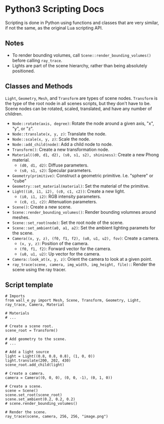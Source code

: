 # Python3 Scripting Docs

Scripting is done in Python using functions and classes that are very similar, if not the same,
as the original Lua scripting API.

## Notes

-   To render bounding volumes, call `Scene::render_bounding_volumes()` before calling `ray_trace`.
-   Lights are part of the scene hierarchy, rather than being absolutely positioned.

## Classes and Methods

`Light`, `Geometry`, `Mesh`, and `Transform` are types of scene nodes. `Transform` is the type
of the root node in all scenes scripts, but they don't have to be.
Scene nodes can be rotated, scaled, translated, and have any number of children.

-   `Node::rotate(axis, degree)`: Rotate the node around a given axis, "x", "y", or "z".
-   `Node::translate(x, y, z)`: Translate the node.
-   `Node::scale(x, y, z)`: Scale the node.
-   `Node::add_child(node)`: Add a child node to node.
-   `Transform()`: Create a new transformation node.
-   `Material((d0, d1, d2), (s0, s1, s2), shininess)`: Create a new Phong material.
    -   `(d0, d1, d2)`: Diffuse parameters.
    -   `(s0, s1, s2)`: Specular parameters.
-   `Geometry(primitive)`: Construct a geometric primitive. I.e. "sphere" or "cube"
-   `Geometry::set_material(material)`: Set the material of the primitive.
-   `Light((i0, i1, i2), (c0, c1, c2))`: Create a new light.
    -   `(i0, i1, i2)`: RGB intensity parameters.
    -   `(c0, c1, c2)`: Attenuation parameters.
-   `Scene()`: Create a new scene.
-   `Scene::render_bounding_volumes()`: Render bounding volumnes around meshes.
-   `Scene::set_root(node)`: Set the root node of the scene.
-   `Scene::set_ambient(a0, a1, a2)`: Set the ambient lighting paramets for the scene.
-   `Camera((x, y, z), (f0, f1, f2), (u0, u1, u2), fov)`: Create a camera.
    -   `(x, y, z)`: Position of the camera.
    -   `(f0, f1, f2)`: Forward vector for the camera.
    -   `(u0, u1, u2)`: Up vector for the camera.
-   `Camera::look_at(x, y, z)`: Orient the camera to look at a given point.
-   `ray_trace(scene, camera, img_width, img_height, file):`: Render the scene using the ray tracer.

## Script template

```python3
# Imports
from wall_e_py import Mesh, Scene, Transform, Geometry, Light, ray_trace, Camera, Material

# Materials
# ...

# Create a scene root.
scene_root = Transform()

# Add geometry to the scene.
# ...

# Add a light source
light = Light((0.8, 0.8, 0.8), (1, 0, 0))
light.translate(200, 202, 430)
scene_root.add_child(light)

# Create a camera.
camera = Camera((0, 0, 0), (0, 0, -1), (0, 1, 0))

# Create a scene.
scene = Scene()
scene.set_root(scene_root)
scene.set_ambient(0.2, 0.2, 0.2)
# scene.render_bounding_volumes()

# Render the scene.
ray_trace(scene, camera, 256, 256, "image.png")
```
